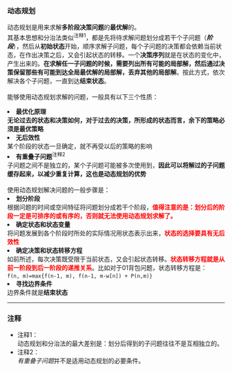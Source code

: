 ### 动态规划  

动态规划是用来求解<strong>多阶段决策问题</strong>的<strong>最优解</strong>的。</br>
其基本思想和分治法类似<sup>注释1</sup>，都是先将待求解问题划分成若干个子问题（<strong><em>阶段</em></strong>），然后从<strong>初始状态</strong>开始，顺序求解子问题，每个子问题的决策都会依赖当前状态，在作出决策之后，又会引起状态的转移。一个<strong>决策序列</strong>就是在状态的变化中，产生出来的。<strong>在求解任一子问题的时候，需要列出所有可能的局部解，然后通过决策保留那些有可能到达全局最优解的局部解，丢弃其他的局部解</strong>。按此方式，依次解决各个子问题，一直到达<strong>结束状态</strong>。</br>
</br>
能够使用动态规划求解的问题，一般具有以下三个性质：</br>
<li><strong>最优化原理</strong></br><strong style="color">无论过去的状态和决策如何，对于过去的决策，所形成的状态而言，余下的策略必须是最优策略</strong></li>
<li><strong>无后效性</strong></br>某个阶段的状态一旦确定，就不再受以后的策略的影响</li>
<li><strong>有重叠子问题</strong><sup>注释2</sup></br>子问题之间不是独立的，某个子问题可能被多次使用到，<strong>因此可以将解过的子问题缓存起来，以减少重复计算，这也是动态规划的优势</strong></li>
</br>
使用动态规划解决问题的一般步骤是：</br>
<li><strong>划分阶段</strong></br>根据问题的时间或空间特征将问题划分成若干个阶段，<strong style="color:red">值得注意的是：划分后的阶段一定是可排序的或有序的，否则就无法使用动态规划求解了。</strong></li>
<li><strong>确定状态和状态变量</strong></br>将问题发展到各个阶段时所处的实际情况用状态表示出来，<strong style="color:red">状态的选择要具有无后效性</strong></li>
<li><strong>确定决策和状态转移方程</strong></br>如前所述，每次决策既受限于当前状态，又会引起状态转移。<strong style="color:red">状态转移方程就是从前一阶段到后一阶段的递推关系</strong>。比如对于01背包问题，状态转移方程是：</br><code>f(n, m)=max{f(n-1, m), f(n-1, m-w[n]) + P(n,m)}</code></li>
<li><strong>寻找边界条件</strong></br>边界条件就是<strong>结束状态</strong></li>

---

### 注释

* 注释1：  
动态规划和分治法的最大差别是：划分后得到的子问题往往不是互相独立的。  
* 注释2：  
<em>有重叠子问题</em>并不是适用动态规划的必要条件。  
